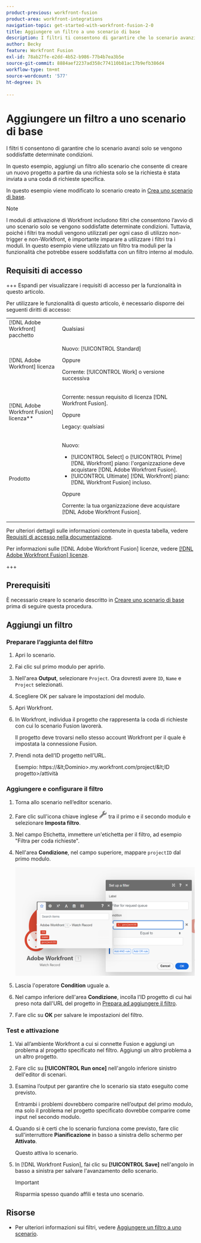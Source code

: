 ```yaml
---
product-previous: workfront-fusion
product-area: workfront-integrations
navigation-topic: get-started-with-workfront-fusion-2-0
title: Aggiungere un filtro a uno scenario di base
description: I filtri ti consentono di garantire che lo scenario avanzi solo se vengono soddisfatte determinate condizioni.
author: Becky
feature: Workfront Fusion
exl-id: 78ab27fe-e2dd-4b52-b986-77b4b7ea3b5e
source-git-commit: 8884aef2237ad358c774110b81ac17b9efb386d4
workflow-type: tm+mt
source-wordcount: '577'
ht-degree: 1%

---
```


# Aggiungere un filtro a uno scenario di base

I filtri ti consentono di garantire che lo scenario avanzi solo se vengono soddisfatte determinate condizioni.

In questo esempio, aggiungi un filtro allo scenario che consente di creare un nuovo progetto a partire da una richiesta solo se la richiesta è stata inviata a una coda di richieste specifica.

In questo esempio viene modificato lo scenario creato in [Crea uno scenario di base](/help/workfront-fusion/build-practice-scenarios/create-basic-scenario.md).

>[!NOTE]
>
>I moduli di attivazione di Workfront includono filtri che consentono l’avvio di uno scenario solo se vengono soddisfatte determinate condizioni. Tuttavia, poiché i filtri tra moduli vengono utilizzati per ogni caso di utilizzo non-trigger e non-Workfront, è importante imparare a utilizzare i filtri tra i moduli. In questo esempio viene utilizzato un filtro tra moduli per la funzionalità che potrebbe essere soddisfatta con un filtro interno al modulo.

## Requisiti di accesso

+++ Espandi per visualizzare i requisiti di accesso per la funzionalità in questo articolo.

Per utilizzare le funzionalità di questo articolo, è necessario disporre dei seguenti diritti di accesso:

<table style="table-layout:auto">
 <col> 
 <col> 
 <tbody> 
  <tr> 
   <td role="rowheader">[!DNL Adobe Workfront] pacchetto</td> 
   <td> <p>Qualsiasi</p> </td> 
  </tr> 
  <tr data-mc-conditions=""> 
   <td role="rowheader">[!DNL Adobe Workfront] licenza</td> 
   <td> <p>Nuovo: [!UICONTROL Standard]</p><p>Oppure</p><p>Corrente: [!UICONTROL Work] o versione successiva</p> </td> 
  </tr> 
  <tr> 
   <td role="rowheader">[!DNL Adobe Workfront Fusion] licenza**</td> 
   <td>
   <p>Corrente: nessun requisito di licenza [!DNL Workfront Fusion].</p>
   <p>Oppure</p>
   <p>Legacy: qualsiasi </p>
   </td> 
  </tr> 
  <tr> 
   <td role="rowheader">Prodotto</td> 
   <td>
   <p>Nuovo:</p> <ul><li>[!UICONTROL Select] o [!UICONTROL Prime] [!DNL Workfront] piano: l'organizzazione deve acquistare [!DNL Adobe Workfront Fusion].</li><li>[!UICONTROL Ultimate] [!DNL Workfront] piano: [!DNL Workfront Fusion] incluso.</li></ul>
   <p>Oppure</p>
   <p>Corrente: la tua organizzazione deve acquistare [!DNL Adobe Workfront Fusion].</p>
   </td> 
  </tr>
 </tbody> 
</table>

Per ulteriori dettagli sulle informazioni contenute in questa tabella, vedere [Requisiti di accesso nella documentazione](/help/workfront-fusion/references/licenses-and-roles/access-level-requirements-in-documentation.md).

Per informazioni sulle [!DNL Adobe Workfront Fusion] licenze, vedere [[!DNL Adobe Workfront Fusion] licenze](/help/workfront-fusion/set-up-and-manage-workfront-fusion/licensing-operations-overview/license-automation-vs-integration.md).

+++

## Prerequisiti

È necessario creare lo scenario descritto in [Creare uno scenario di base](/help/workfront-fusion/build-practice-scenarios/create-basic-scenario.md) prima di seguire questa procedura.

## Aggiungi un filtro

### Preparare l’aggiunta del filtro

1. Apri lo scenario.
1. Fai clic sul primo modulo per aprirlo.
1. Nell&#39;area **Output**, selezionare `Project`.
Ora dovresti avere `ID`, `Name` e `Project` selezionati.
1. Scegliere OK per salvare le impostazioni del modulo.
1. Apri Workfront.
1. In Workfront, individua il progetto che rappresenta la coda di richieste con cui lo scenario Fusion lavorerà.

   Il progetto deve trovarsi nello stesso account Workfront per il quale è impostata la connessione Fusion.

1. Prendi nota dell’ID progetto nell’URL.

   Esempio: https://\&lt;Dominio\>.my.workfront.com/project/\&lt;ID progetto\>/attività

### Aggiungere e configurare il filtro

1. Torna allo scenario nell’editor scenario.
1. Fare clic sull&#39;icona chiave inglese ![icona chiave inglese](assets/wrench-icon.png) tra il primo e il secondo modulo e selezionare **Imposta filtro**.
1. Nel campo Etichetta, immettere un&#39;etichetta per il filtro, ad esempio &quot;Filtra per coda richieste&quot;.
1. Nell&#39;area **Condizione**, nel campo superiore, mappare `projectID` dal primo modulo.

   ![Mappa ID progetto](assets/map-proj-id.png)
1. Lascia l&#39;operatore **Condition** uguale a.
1. Nel campo inferiore dell&#39;area **Condizione**, incolla l&#39;ID progetto di cui hai preso nota dall&#39;URL del progetto in [Prepara ad aggiungere il filtro](#prepare-to-add-the-filter).
1. Fare clic su **OK** per salvare le impostazioni del filtro.

### Test e attivazione

1. Vai all’ambiente Workfront a cui si connette Fusion e aggiungi un problema al progetto specificato nel filtro. Aggiungi un altro problema a un altro progetto.
1. Fare clic su **[!UICONTROL Run once]** nell&#39;angolo inferiore sinistro dell&#39;editor di scenari.
1. Esamina l’output per garantire che lo scenario sia stato eseguito come previsto.

   Entrambi i problemi dovrebbero comparire nell’output del primo modulo, ma solo il problema nel progetto specificato dovrebbe comparire come input nel secondo modulo.
1. Quando si è certi che lo scenario funziona come previsto, fare clic sull&#39;interruttore **Pianificazione** in basso a sinistra dello schermo per **Attivato**.

   Questo attiva lo scenario.
1. In [!DNL Workfront Fusion], fai clic su **[!UICONTROL Save]** nell&#39;angolo in basso a sinistra per salvare l&#39;avanzamento dello scenario.

   >[!IMPORTANT]
   >
   >Risparmia spesso quando affili e testa uno scenario.

## Risorse

* Per ulteriori informazioni sui filtri, vedere [Aggiungere un filtro a uno scenario](/help/workfront-fusion/create-scenarios/add-modules/add-a-filter-to-a-scenario.md).

